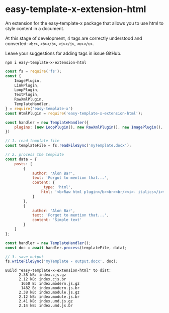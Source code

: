 # easy-template-x-extension-html

An extension for the easy-template-x package that allows you to use html to style content in a document.

At this stage of development, 4 tags are correctly understood and converted: `<br>`, `<b></b>`, `<i></i>`, `<u></u>`.

Leave your suggestions for adding tags in issue GitHub.

`npm i easy-template-x-extension-html`

```javascript
const fs = require('fs');
const {
    ImagePlugin,
    LinkPlugin,
    LoopPlugin,
    TextPlugin,
    RawXmlPlugin,
    TemplateHandler,
} = require('easy-template-x')
const HtmlPlugin = require('easy-template-x-extension-html');

const handler = new TemplateHandler({
    plugins: [new LoopPlugin(), new RawXmlPlugin(), new ImagePlugin(), new LinkPlugin(), new TextPlugin(), new HtmlPlugin()],
})

// 1. read template file
const templateFile = fs.readFileSync('myTemplate.docx');

// 2. process the template
const data = {
    posts: [
        { 
            author: 'Alon Bar',
            text: 'Forgot to mention that...',
            content: {
                _type: 'html',
                html: '<b>Raw html plugin</b><br><br/><i>- italics</i><br><u>- underline</u><br><b>- bold</b>'
            } 
        },
        { 
            author: 'Alon Bar', 
            text: 'Forgot to mention that...',
            content: 'Simple text'
        }
    ]
};

const handler = new TemplateHandler();
const doc = await handler.process(templateFile, data);

// 3. save output
fs.writeFileSync('myTemplate - output.docx', doc);
```


```text
Build "easy-template-x-extension-html" to dist:
      2.38 kB: index.cjs.gz
      2.12 kB: index.cjs.br
       1650 B: index.modern.js.gz
       1482 B: index.modern.js.br
      2.38 kB: index.module.js.gz
      2.12 kB: index.module.js.br
      2.41 kB: index.umd.js.gz
      2.14 kB: index.umd.js.br
```
